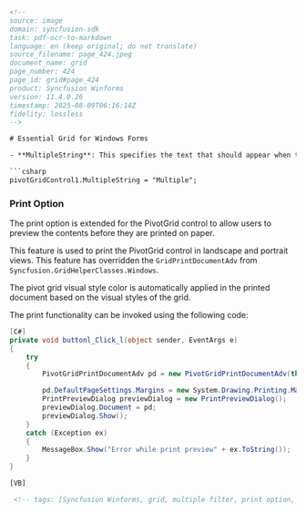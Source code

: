 ```html
<!-- 
source: image
domain: syncfusion-sdk
task: pdf-ocr-to-markdown
language: en (keep original; do not translate)
source_filename: page_424.jpeg
document_name: grid
page_number: 424
page_id: grid#page_424
product: Syncfusion Winforms
version: 11.4.0.26
timestamp: 2025-08-09T06:16:14Z
fidelity: lossless
-->

# Essential Grid for Windows Forms

- **MultipleString**: This specifies the text that should appear when the Multiple Filter selected in the Filter Combo Box is changed. By default, it will be set to **Multiple**.

```csharp
pivotGridControl1.MultipleString = "Multiple";
```

### Print Option

The print option is extended for the PivotGrid control to allow users to preview the contents before they are printed on paper.

This feature is used to print the PivotGrid control in landscape and portrait views. This feature has overridden the `GridPrintDocumentAdv` from `Syncfusion.GridHelperClasses.Windows`.

The pivot grid visual style color is automatically applied in the printed document based on the visual styles of the grid.

The print functionality can be invoked using the following code:

```csharp
[C#]
private void buttonl_Click_l(object sender, EventArgs e)
{
    try
    {
        PivotGridPrintDocumentAdv pd = new PivotGridPrintDocumentAdv(this.pivotGridControl1);

        pd.DefaultPageSettings.Margins = new System.Drawing.Printing.Margins(25, 25, 25, 25);
        PrintPreviewDialog previewDialog = new PrintPreviewDialog();
        previewDialog.Document = pd;
        previewDialog.Show();
    }
    catch (Exception ex)
    {
        MessageBox.Show("Error while print preview" + ex.ToString());
    }
}
```

```vb
[VB]
```
```html
 <!-- tags: [Syncfusion Winforms, grid, multiple filter, print option, pivotgrid control, Syncfusion, GridHelperClasses, Windows] keywords: [MultipleString, Filter Combo Box, PivotGrid, PrintDocumentAdv, PrintPreviewDialog, Visual Style, PageSettings, Margins, Print Preview] -->
```